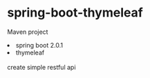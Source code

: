 # spring-boot-thymeleaf
Maven project
<li>spring boot 2.0.1</li>
<li>thymeleaf</li>
<br/>
create simple restful api
